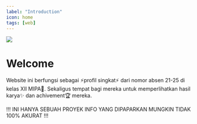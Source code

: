 ```yaml
---
label: "Introduction"
icon: home
tags: [web]
---
```


![]("img\XII_MIPA.jpeg")

# Welcome

Website ini berfungsi sebagai :zap:profil singkat:zap: dari nomor absen 21-25 di kelas XII MIPA:test_tube:. Sekaligus tempat bagi mereka untuk memperlihatkan hasil karya:sparkles: dan achivement:trophy: mereka.



!!!
INI HANYA SEBUAH PROYEK INFO YANG DIPAPARKAN MUNGKIN TIDAK 100% AKURAT
!!!
